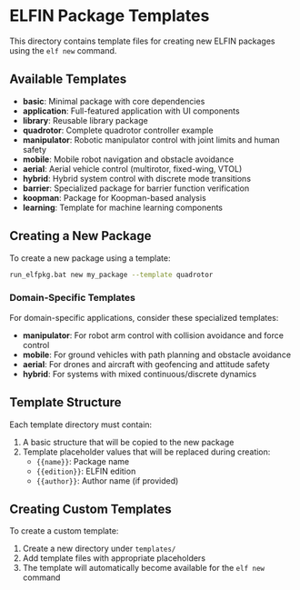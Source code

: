 # ELFIN Package Templates

This directory contains template files for creating new ELFIN packages using the `elf new` command.

## Available Templates

- **basic**: Minimal package with core dependencies
- **application**: Full-featured application with UI components  
- **library**: Reusable library package
- **quadrotor**: Complete quadrotor controller example
- **manipulator**: Robotic manipulator control with joint limits and human safety
- **mobile**: Mobile robot navigation and obstacle avoidance
- **aerial**: Aerial vehicle control (multirotor, fixed-wing, VTOL)
- **hybrid**: Hybrid system control with discrete mode transitions
- **barrier**: Specialized package for barrier function verification
- **koopman**: Package for Koopman-based analysis
- **learning**: Template for machine learning components

## Creating a New Package

To create a new package using a template:

```bash
run_elfpkg.bat new my_package --template quadrotor
```

### Domain-Specific Templates

For domain-specific applications, consider these specialized templates:

- **manipulator**: For robot arm control with collision avoidance and force control
- **mobile**: For ground vehicles with path planning and obstacle avoidance
- **aerial**: For drones and aircraft with geofencing and attitude safety
- **hybrid**: For systems with mixed continuous/discrete dynamics

## Template Structure

Each template directory must contain:

1. A basic structure that will be copied to the new package
2. Template placeholder values that will be replaced during creation:
   - `{{name}}`: Package name
   - `{{edition}}`: ELFIN edition
   - `{{author}}`: Author name (if provided)

## Creating Custom Templates

To create a custom template:

1. Create a new directory under `templates/`
2. Add template files with appropriate placeholders
3. The template will automatically become available for the `elf new` command
